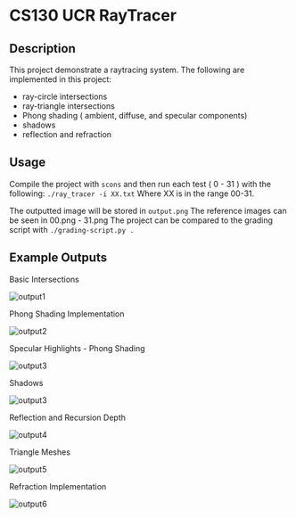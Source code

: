 # CS130 UCR RayTracer

## Description

This project demonstrate a raytracing system. The following are implemented in this project:
- ray-circle intersections
- ray-triangle intersections
- Phong shading ( ambient, diffuse, and specular components)
- shadows
- reflection and refraction

## Usage

Compile the project with `scons` and then run each test ( 0 - 31 ) with the following:
`./ray_tracer -i XX.txt`
Where XX is in the range 00-31.

The outputted image will be stored in `output.png`
The reference images can be seen in 00.png - 31.png
The project can be compared to the grading script with `./grading-script.py .`

## Example Outputs
Basic Intersections

![output1](https://github.com/DishonJordan/RayTracer/blob/master/03.png)

Phong Shading Implementation

![output2](https://github.com/DishonJordan/RayTracer/blob/master/12.png)

Specular Highlights - Phong Shading

![output3](https://github.com/DishonJordan/RayTracer/blob/master/18.png)

Shadows

![output3](https://github.com/DishonJordan/RayTracer/blob/master/20.png)

Reflection and Recursion Depth

![output4](https://github.com/DishonJordan/RayTracer/blob/master/25.png)

Triangle Meshes

![output5](https://github.com/DishonJordan/RayTracer/blob/master/27.png)

Refraction Implementation

![output6](https://github.com/DishonJordan/RayTracer/blob/master/31.png)


